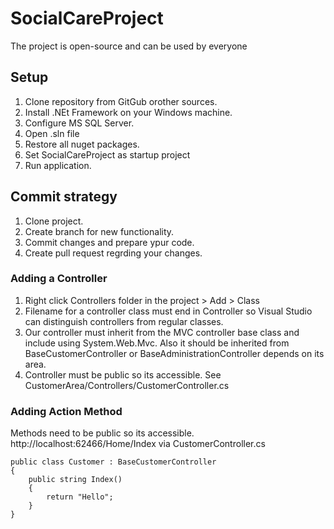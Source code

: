 # SocialCareProject

The project is open-source and can be used by everyone

## Setup
1. Clone repository from GitGub orother sources.
2. Install .NEt Framework on your Windows machine.
3. Configure MS SQL Server.
4. Open .sln file
5. Restore all nuget packages.
6. Set SocialCareProject as startup project
7. Run application.

## Commit strategy

1. Clone project.
2. Create branch for new functionality.
3. Commit changes and prepare ypur code.
4. Create pull request regrding your changes.

### Adding a Controller

1. Right click Controllers folder in the project > Add > Class
2. Filename for a controller class must end in Controller so Visual Studio can distinguish controllers from regular classes.
3. Our controller must inherit from the MVC controller base class and include using System.Web.Mvc.
Also it should be inherited from BaseCustomerController or BaseAdministrationController depends on its area.
4. Controller must be public so its accessible.
See CustomerArea/Controllers/CustomerController.cs

### Adding Action Method

Methods need to be public so its accessible.
http://localhost:62466/Home/Index via CustomerController.cs

    public class Customer : BaseCustomerController
    {
        public string Index()
        {
            return "Hello";
        }
    }
